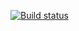 [![Build status](https://ci.appveyor.com/api/projects/status/5nhrrl761d8vvo00/branch/main?svg=true)](https://ci.appveyor.com/project/AlaniyaIl/selenide/branch/main)
